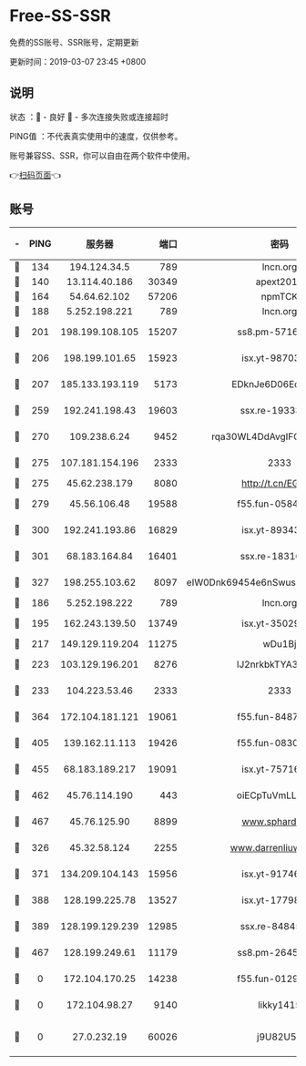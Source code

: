 # Free-SS-SSR

免费的SS账号、SSR账号，定期更新

更新时间：2019-03-07 23:45 +0800

## 说明

状态     ：🙂 - 良好 🙁 - 多次连接失败或连接超时

PING值   ：不代表真实使用中的速度，仅供参考。

账号兼容SS、SSR，你可以自由在两个软件中使用。

👉[扫码页面](https://liesauer.github.io/Free-SS-SSR/)👈

## 账号

|-|PING|服务器|端口|密码|加密方式|区域|
|:----:|:----:|:-----:|-----:|:----:|:----:|:----:|
|🙂|134|194.124.34.5|789|lncn.org|rc4|JP|
|🙂|140|13.114.40.186|30349|apext2019|chacha20|JP|
|🙂|164|54.64.62.102|57206|npmTCK|rc4-md5|JP|
|🙂|188|5.252.198.221|789|lncn.org|rc4|JP|
|🙂|201|198.199.108.105|15207|ss8.pm-57164721|aes-256-cfb|US|
|🙂|206|198.199.101.65|15923|isx.yt-98703063|aes-256-cfb|US|
|🙂|207|185.133.193.119|5173|EDknJe6D06EoWDaw|aes-256-cfb|US|
|🙂|259|192.241.198.43|19603|ssx.re-19333093|aes-256-cfb|US|
|🙂|270|109.238.6.24|9452|rqa30WL4DdAvgIFG6Fs3znzTa|aes-256-cfb|FR|
|🙂|275|107.181.154.196|2333|2333|aes-256-cfb|US|
|🙂|275|45.62.238.179|8080|http://t.cn/EGJIyrl|rc4-md5|CA|
|🙂|279|45.56.106.48|19588|f55.fun-05844532|aes-256-cfb|US|
|🙂|300|192.241.193.86|16829|isx.yt-89343714|aes-256-cfb|US|
|🙂|301|68.183.164.84|16401|ssx.re-18316811|aes-256-cfb|US|
|🙂|327|198.255.103.62|8097|eIW0Dnk69454e6nSwuspv9DmS201tQ0D|aes-256-cfb|US|
|🙂|186|5.252.198.222|789|lncn.org|rc4|JP|
|🙂|195|162.243.139.50|13749|isx.yt-35029494|aes-256-cfb|US|
|🙂|217|149.129.119.204|11275|wDu1Bj|rc4-md5|HK|
|🙂|223|103.129.196.201|8276|lJ2nrkbkTYA30wv0|aes-256-cfb|US|
|🙂|233|104.223.53.46|2333|2333|aes-256-cfb|US|
|🙂|364|172.104.181.121|19061|f55.fun-84870600|aes-256-cfb|SG|
|🙂|405|139.162.11.113|19426|f55.fun-08309291|aes-256-cfb|SG|
|🙂|455|68.183.189.217|19091|isx.yt-75716228|aes-256-cfb|SG|
|🙂|462|45.76.114.190|443|oiECpTuVmLLxk4Ts|aes-256-cfb|AU|
|🙂|467|45.76.125.90|8899|www.sphard.com|aes-256-cfb|AU|
|🙁|326|45.32.58.124|2255|www.darrenliuwei.com|aes-256-cfb|JP|
|🙁|371|134.209.104.143|15956|isx.yt-91746156|aes-256-cfb|SG|
|🙁|388|128.199.225.78|13527|isx.yt-17798772|aes-256-cfb|SG|
|🙁|389|128.199.129.239|12985|ssx.re-84845857|aes-256-cfb|SG|
|🙁|467|128.199.249.61|11179|ss8.pm-26454231|aes-256-cfb|SG|
|🙁|0|172.104.170.25|14238|f55.fun-01292218|aes-256-cfb|SG|
|🙁|0|172.104.98.27|9140|likky1415|aes-256-cfb|JP|
|🙁|0|27.0.232.19|60026|j9U82U53|xchacha20-ietf-poly1305|HK|
